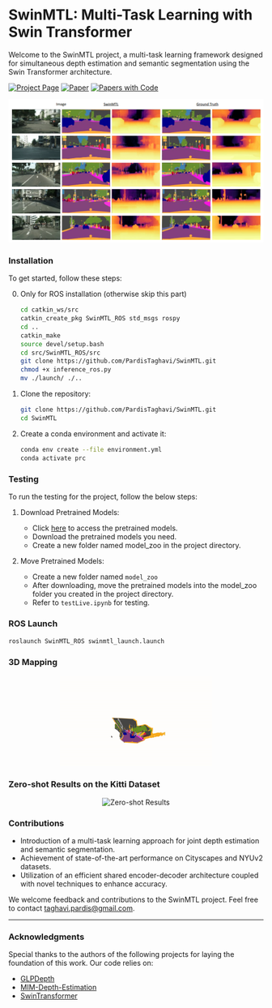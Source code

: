# SwinMTL: Multi-Task Learning with Swin Transformer

Welcome to the SwinMTL project, a multi-task learning framework designed for simultaneous depth estimation and semantic segmentation using the Swin Transformer architecture.

[![Project Page](https://img.shields.io/badge/Project_Page-SwinMTL-green?style=flat)](https://pardistaghavi.github.io/SwinMTL.html) [![Paper](https://img.shields.io/badge/Paper-SwinMTL-blue?style=flat)](https://arxiv.org/abs/2403.10662) [![Papers with Code](https://img.shields.io/endpoint.svg?url=https://paperswithcode.com/badge/swinmtl-a-shared-architecture-for/multi-task-learning-on-nyuv2)](https://paperswithcode.com/sota/multi-task-learning-on-nyuv2?p=swinmtl-a-shared-architecture-for)

<div align="center">
  <img src="https://github.com/PardisTaghavi/SwinMTL/blob/main/results/qualititativeResults2.png" alt="Qualitative Results" width="800"/>
</div>

### Installation

To get started, follow these steps:

0. Only for ROS installation (otherwise skip this part)
   ```bash
   cd catkin_ws/src
   catkin_create_pkg SwinMTL_ROS std_msgs rospy
   cd ..
   catkin_make
   source devel/setup.bash
   cd src/SwinMTL_ROS/src
   git clone https://github.com/PardisTaghavi/SwinMTL.git
   chmod +x inference_ros.py
   mv ./launch/ ./..  
   ```
1. Clone the repository:
    ```bash
    git clone https://github.com/PardisTaghavi/SwinMTL.git
    cd SwinMTL
    ```

2. Create a conda environment and activate it:
    ```bash
    conda env create --file environment.yml
    conda activate prc
    ```

### Testing

To run the testing for the project, follow the below steps:

1. Download Pretrained Models:
    - Click [here](https://drive.google.com/drive/folders/1P91LEB4PXPomcAcdYzXRw4_9TVdFpYTA?usp=sharing) to access the pretrained models.
    - Download the pretrained models you need.
    - Create a new folder named model_zoo in the project directory.

2. Move Pretrained Models:
    - Create a new folder named `model_zoo `
    - After downloading, move the pretrained models into the model_zoo folder you created in the project directory.
    - Refer to `testLive.ipynb` for testing.
  
### ROS Launch
```bash
roslaunch SwinMTL_ROS swinmtl_launch.launch
```
### 3D Mapping


<div align="center">
  <img src="https://github.com/PardisTaghavi/SwinMTL/blob/main/voxelmapDemo-ezgif.com-video-to-gif-converter.gif" alt="3D Mapping Results" width="300">
</div>



### Zero-shot Results on the Kitti Dataset

<div align="center">
  <img src="https://github.com/PardisTaghavi/SwinMTL/blob/main/KittiZeroShotDemo.gif" alt="Zero-shot Results" width="350">
</div>

### Contributions

- Introduction of a multi-task learning approach for joint depth estimation and semantic segmentation.
- Achievement of state-of-the-art performance on Cityscapes and NYUv2 datasets.
- Utilization of an efficient shared encoder-decoder architecture coupled with novel techniques to enhance accuracy.

We welcome feedback and contributions to the SwinMTL project. Feel free to contact taghavi.pardis@gmail.com.

---

### Acknowledgments

Special thanks to the authors of the following projects for laying the foundation of this work. Our code relies on:

- [GLPDepth](https://github.com/vinvino02/GLPDepth)
- [MIM-Depth-Estimation](https://github.com/SwinTransformer/MIM-Depth-Estimation?tab=readme-ov-file)
- [SwinTransformer](https://github.com/microsoft/Swin-Transformer)
